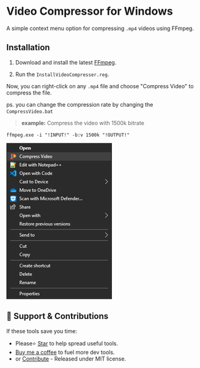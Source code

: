 # Video Compressor for Windows

A simple context menu option for compressing `.mp4` videos using FFmpeg.

## Installation

1. Download and install the latest [FFmpeg](https://codecguide.com/download_k-lite_codec_pack_basic.htm).
  
2. Run the `InstallVideoCompresser.reg`.

Now, you can right-click on any `.mp4` file and choose "Compress Video" to compress the file.

ps. you can change the compression rate by changing the `CompressVideo.bat`

>**example:** Compress the video with 1500k bitrate
```shell
ffmpeg.exe -i "!INPUT!" -b:v 1500k "!OUTPUT!"
```

![video compressor](./res/imgs/VideoCompressor.png)

## 🌱 Support & Contributions
If these tools save you time:
- Please⭐ [Star](../../../stargazers) to help spread useful tools.
- [Buy me a coffee](https://buymeacoffee.com/spark88) to fuel more dev tools.
- or [Contribute](../../../fork) - Released under MIT license.